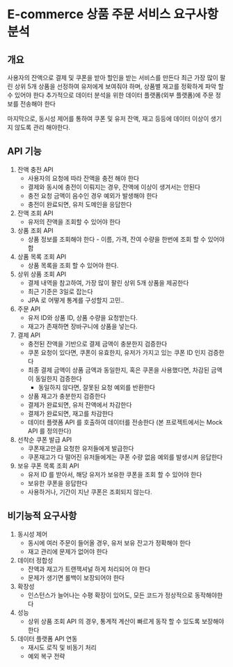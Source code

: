 # E-commerce 상품 주문 서비스 요구사항 분석

## 개요
사용자의 잔액으로 결제 및 쿠폰을 받아 할인을 받는 서비스를 만든다
최근 가장 많이 팔린 상위 5개 상품을 선정하여 유저에게 보여줘야 하며, 상품별 재고를 정확하게 파악 할 수 있어야 한다
추가적으로 데이터 분석을 위한 데이터 플랫폼(외부 플랫폼)에 주문 정보를 전송해야 한다

마지막으로, 동시성 제어를 통하여 쿠폰 및 유저 잔액, 재고 등등에 데이터 이상이 생기지 않도록 관리 해야한다.

## API 기능
1. 잔액 충전 API
   - 사용자의 요청에 따라 잔액을 충전 해야 한다
   - 결제와 동시에 충전이 이뤄지는 경우, 잔액에 이상이 생겨서는 안된다
   - 충전 요청 금액이 음수인 경우 예외가 발생해야 한다
   - 충전이 완료되면, 유저 도메인을 응답한다
2. 잔액 조회 API
    - 유저의 잔액을 조회할 수 있어야 한다
3. 상품 조회 API
   - 상품 정보를 조회해야 한다 - 이름, 가격, 잔여 수량을 한번에 조회 할 수 있어야 함
4. 상품 목록 조회 API
   - 상품 목록을 조회 할 수 있어야 한다.
5. 상위 상품 조회 API
   - 결제 내역을 참고하여, 가장 많이 팔린 상위 5개 상품을 제공한다
   - 최근 기준은 3일로 잡는다
   - JPA 로 어떻게 통계를 구성할지 고민..
6. 주문 API
   - 유저 ID와 상품 ID, 상품 수량을 요청받는다.
   - 재고가 존재하면 장바구니에 상품을 넣는다.
7. 결제 API
   - 충전된 잔액을 기반으로 결제 금액이 충분한지 검증한다
   - 쿠폰 요청이 있다면, 쿠폰이 유효한지, 유저가 가지고 있는 쿠폰 ID 인지 검증한다
   - 최종 결제 금액이 상품 금액과 동일한지, 혹은 쿠폰을 사용했다면, 차감된 금액이 동일한지 검증한다
      - 동일하지 않다면, 잘못된 요청 예외를 반환한다
   - 상품 재고가 충분한지 검증한다
   - 결제가 완료되면, 유저 잔액에서 차감한다
   - 결제가 완료되면, 재고를 차감한다
   - 데이터 플랫폼 API 를 호출하여 데이터를 전송한다 (본 프로젝트에서는 Mock API 를 정의한다)
8. 선착순 쿠폰 발급 API
   - 쿠폰재고만큼 요청한 유저들에게 발급한다
   - 쿠폰재고가 다 떨어진 유저들에게는 쿠폰 수량 없음 예외를 발생시켜 응답한다
9. 보유 쿠폰 목록 조회 API
   - 유저 ID 를 받아서, 해당 유저가 보유한 쿠폰을 조회 할 수 있어야 한다
   - 보유한 쿠폰을 응답한다
   - 사용하거나, 기간이 지난 쿠폰은 조회되지 않는다.



## 비기능적 요구사항
1. 동시성 제어
   - 동시에 여러 주문이 들어올 경우, 유저 보유 잔고가 정확해야 한다
   - 재고 관리에 문제가 없어야 한다
2. 데이터 정합성
   - 잔액과 재고가 트랜잭셔널 하게 처리되어 야 한다
   - 문제가 생기면 롤백이 보장되어야 한다
3. 확장성
   - 인스턴스가 늘어나는 수평 확장이 있어도, 모든 코드가 정상적으로 동작해야한다
4. 성능
   - 상위 상품 조회 API 의 경우, 통계적 계산이 빠르게 동작 할 수 있도록 보장해야한다
5. 데이터 플랫폼 API 연동
   - 재시도 로직 및 비동기 처리
   - 예외 복구 전략
